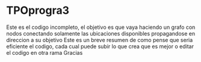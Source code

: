 # TPOprogra3
Este es el codigo incompleto, el objetivo es que vaya 
haciendo un grafo con nodos conectando solamente las ubicaciones
disponibles propagandose en direccion a su objetivo
Este es un breve resumen de como pense que seria eficiente el codigo,
cada cual puede subir lo que crea que es mejor o editar el codigo en otra rama
Gracias

